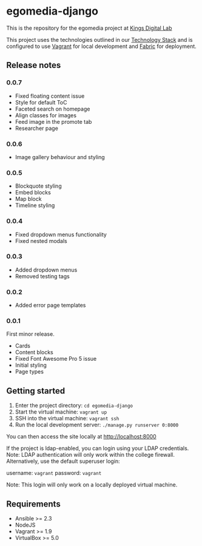 # egomedia-django

This is the repository for the egomedia project at [Kings Digital Lab](https://kdl.kcl.ac.uk)

This project uses the technologies outlined in our [Technology Stack](https://stackshare.io/kings-digital-lab/django) and is configured to use [Vagrant](https://www.vagrantup.com/) for local development and [Fabric](http://www.fabfile.org/) for deployment.

## Release notes

### 0.0.7

* Fixed floating content issue
* Style for default ToC
* Faceted search on homepage
* Align classes for images
* Feed image in the promote tab
* Researcher page

### 0.0.6

* Image gallery behaviour and styling

### 0.0.5

* Blockquote styling
* Embed blocks
* Map block
* Timeline styling

### 0.0.4

* Fixed dropdown menus functionality
* Fixed nested modals

### 0.0.3

* Added dropdown menus
* Removed testing tags

### 0.0.2

* Added error page templates

### 0.0.1

First minor release.

* Cards
* Content blocks
* Fixed Font Awesome Pro 5 issue
* Initial styling
* Page types

## Getting started
1. Enter the project directory: `cd egomedia-django`
2. Start the virtual machine: `vagrant up`
3. SSH into the virtual machine: `vagrant ssh`
4. Run the local development server: `./manage.py runserver 0:8000`

You can then access the site locally at [http://localhost:8000](http://localhost:8000)

If the project is ldap-enabled, you can login using your LDAP credentials. Note: LDAP authentication will only work within the college firewall. Alternatively, use the default superuser login:

username: `vagrant`
password: `vagrant`

Note: This login will only work on a locally deployed virtual machine.

## Requirements
* Ansible >= 2.3
* NodeJS
* Vagrant >= 1.9
* VirtualBox >= 5.0
